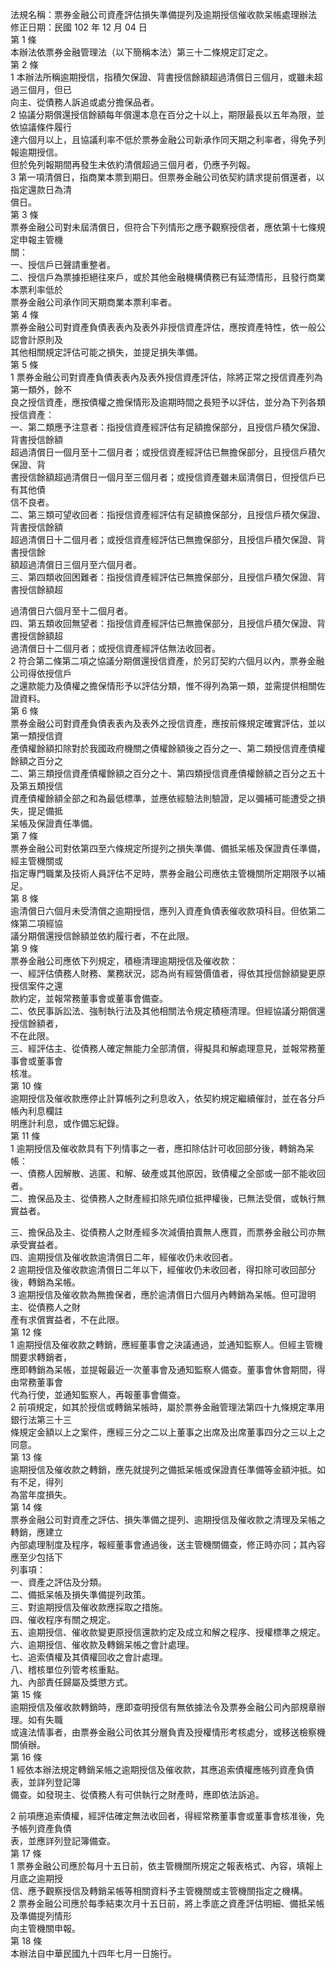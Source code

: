 法規名稱：票券金融公司資產評估損失準備提列及逾期授信催收款呆帳處理辦法  
修正日期：民國 102 年 12 月 04 日  
第 1 條  
本辦法依票券金融管理法（以下簡稱本法）第三十二條規定訂定之。  
第 2 條  
1 本辦法所稱逾期授信，指積欠保證、背書授信餘額超過清償日三個月，或雖未超過三個月，但已  
向主、從債務人訴追或處分擔保品者。  
2 協議分期償還授信餘額每年償還本息在百分之十以上，期限最長以五年為限，並依協議條件履行  
達六個月以上，且協議利率不低於票券金融公司新承作同天期之利率者，得免予列報逾期授信。  
但於免列報期間再發生未依約清償超過三個月者，仍應予列報。  
3 第一項清償日，指商業本票到期日。但票券金融公司依契約請求提前償還者，以指定還款日為清  
償日。  
第 3 條  
票券金融公司對未屆清償日，但符合下列情形之應予觀察授信者，應依第十七條規定申報主管機  
關：  
一、授信戶已聲請重整者。  
二、授信戶為票據拒絕往來戶，或於其他金融機構債務已有延滯情形，且發行商業本票利率低於  
票券金融公司承作同天期商業本票利率者。  
第 4 條  
票券金融公司對資產負債表表內及表外非授信資產評估，應按資產特性，依一般公認會計原則及  
其他相關規定評估可能之損失，並提足損失準備。  
第 5 條  
1 票券金融公司對資產負債表表內及表外授信資產評估，除將正常之授信資產列為第一類外，餘不  
良之授信資產，應按債權之擔保情形及逾期時間之長短予以評估，並分為下列各類授信資產：  
一、第二類應予注意者：指授信資產經評估有足額擔保部分，且授信戶積欠保證、背書授信餘額  
超過清償日一個月至十二個月者；或授信資產經評估已無擔保部分，且授信戶積欠保證、背  
書授信餘額超過清償日一個月至三個月者；或授信資產雖未屆清償日，但授信戶已有其他債  
信不良者。  
二、第三類可望收回者：指授信資產經評估有足額擔保部分，且授信戶積欠保證、背書授信餘額  
超過清償日十二個月者；或授信資產經評估已無擔保部分，且授信戶積欠保證、背書授信餘  
額超過清償日三個月至六個月者。  
三、第四類收回困難者：指授信資產經評估已無擔保部分，且授信戶積欠保證、背書授信餘額超  


過清償日六個月至十二個月者。  
四、第五類收回無望者：指授信資產經評估已無擔保部分，且授信戶積欠保證、背書授信餘額超  
過清償日十二個月者；或授信資產經評估無法收回者。  
2 符合第二條第二項之協議分期償還授信資產，於另訂契約六個月以內，票券金融公司得依授信戶  
之還款能力及債權之擔保情形予以評估分類，惟不得列為第一類，並需提供相關佐證資料。  
第 6 條  
票券金融公司對資產負債表表內及表外之授信資產，應按前條規定確實評估，並以第一類授信資  
產債權餘額扣除對於我國政府機關之債權餘額後之百分之一、第二類授信資產債權餘額之百分之  
二、第三類授信資產債權餘額之百分之十、第四類授信資產債權餘額之百分之五十及第五類授信  
資產債權餘額全部之和為最低標準，並應依經驗法則驗證，足以彌補可能遭受之損失，提足備抵  
呆帳及保證責任準備。  
第 7 條  
票券金融公司對依第四至六條規定所提列之損失準備、備抵呆帳及保證責任準備，經主管機關或  
指定專門職業及技術人員評估不足時，票券金融公司應依主管機關所定期限予以補足。  
第 8 條  
逾清償日六個月未受清償之逾期授信，應列入資產負債表催收款項科目。但依第二條第二項經協  
議分期償還授信餘額並依約履行者，不在此限。  
第 9 條  
票券金融公司應依下列規定，積極清理逾期授信及催收款：  
一、經評估債務人財務、業務狀況，認為尚有經營價值者，得依其授信餘額變更原授信案件之還  
款約定，並報常務董事會或董事會備查。  
二、依民事訴訟法、強制執行法及其他相關法令規定積極清理。但經協議分期償還授信餘額者，  
不在此限。  
三、經評估主、從債務人確定無能力全部清償，得擬具和解處理意見，並報常務董事會或董事會  
核准。  
第 10 條  
逾期授信及催收款應停止計算帳列之利息收入，依契約規定繼續催討，並在各分戶帳內利息欄註  
明應計利息，或作備忘紀錄。  
第 11 條  
1 逾期授信及催收款具有下列情事之一者，應扣除估計可收回部分後，轉銷為呆帳：  
一、債務人因解散、逃匿、和解、破產或其他原因，致債權之全部或一部不能收回者。  
二、擔保品及主、從債務人之財產經扣除先順位抵押權後，已無法受償，或執行無實益者。  


三、擔保品及主、從債務人之財產經多次減價拍賣無人應買，而票券金融公司亦無承受實益者。  
四、逾期授信及催收款逾清償日二年，經催收仍未收回者。  
2 逾期授信及催收款逾清償日二年以下，經催收仍未收回者，得扣除可收回部分後，轉銷為呆帳。  
3 逾期授信及催收款為無擔保者，應於逾清償日六個月內轉銷為呆帳。但可證明主、從債務人之財  
產有求償實益者，不在此限。  
第 12 條  
1 逾期授信及催收款之轉銷，應經董事會之決議通過，並通知監察人。但經主管機關要求轉銷者，  
應即轉銷為呆帳，並提報最近一次董事會及通知監察人備查。董事會休會期間，得由常務董事會  
代為行使，並通知監察人，再報董事會備查。  
2 前項規定，如其於授信或轉銷呆帳時，屬於票券金融管理法第四十九條規定準用銀行法第三十三  
條規定金額以上之案件，應經三分之二以上董事之出席及出席董事四分之三以上之同意。  
第 13 條  
逾期授信及催收款之轉銷，應先就提列之備抵呆帳或保證責任準備等金額沖抵。如有不足，得列  
為當年度損失。  
第 14 條  
票券金融公司對資產之評估、損失準備之提列、逾期授信及催收款之清理及呆帳之轉銷，應建立  
內部處理制度及程序，報經董事會通過後，送主管機關備查，修正時亦同；其內容應至少包括下  
列事項：  
一、資產之評估及分類。  
二、備抵呆帳及損失準備提列政策。  
三、對逾期授信及催收款應採取之措施。  
四、催收程序有關之規定。  
五、逾期授信、催收款變更原授信還款約定及成立和解之程序、授權標準之規定。  
六、逾期授信、催收款及轉銷呆帳之會計處理。  
七、追索債權及其債權回收之會計處理。  
八、稽核單位列管考核重點。  
九、內部責任歸屬及獎懲方式。  
第 15 條  
逾期授信及催收款轉銷時，應即查明授信有無依據法令及票券金融公司內部規章辦理。如有失職  
或違法情事者，由票券金融公司依其分層負責及授權情形考核處分，或移送檢察機關偵辦。  
第 16 條  
1 經依本辦法規定轉銷呆帳之逾期授信及催收款，其應追索債權應帳列資產負債表，並詳列登記簿  
備查。如發現主、從債務人有可供執行之財產時，應即依法訴追。  


2 前項應追索債權，經評估確定無法收回者，得經常務董事會或董事會核准後，免予帳列資產負債  
表，並應詳列登記簿備查。  
第 17 條  
1 票券金融公司應於每月十五日前，依主管機關所規定之報表格式、內容，填報上月底之逾期授  
信、應予觀察授信及轉銷呆帳等相關資料予主管機關或主管機關指定之機構。  
2 票券金融公司應於每季結束次月十五日前，將上季底之資產評估明細、備抵呆帳及準備提列情形  
向主管機關申報。  
第 18 條  
本辦法自中華民國九十四年七月一日施行。  


